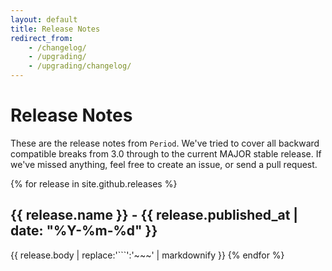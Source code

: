 ```yaml
---
layout: default
title: Release Notes
redirect_from:
    - /changelog/
    - /upgrading/
    - /upgrading/changelog/
---
```


# Release Notes

These are the release notes from `Period`. We've tried to cover all backward compatible breaks from 3.0 through to the current MAJOR stable release. If we've missed anything, feel free to create an issue, or send a pull request.

{% for release in site.github.releases %}
## {{ release.name }} - {{ release.published_at | date: "%Y-%m-%d" }}
{{ release.body | replace:'```':'~~~' | markdownify }}
{% endfor %}